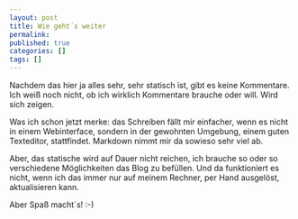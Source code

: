 ```yaml
---
layout: post 
title: Wie geht´s weiter
permalink: 
published: true
categories: []
tags: []
---
```

Nachdem das hier ja alles sehr, sehr statisch ist, gibt es keine Kommentare.  
Ich weiß noch nicht, ob ich wirklich Kommentare brauche oder will. Wird sich zeigen.

Was ich schon jetzt merke: das Schreiben fällt mir einfacher, wenn es nicht in einem Webinterface, sondern in der gewohnten Umgebung, einem guten Texteditor, stattfindet. Markdown nimmt mir da sowieso sehr viel ab.

Aber, das statische wird auf Dauer nicht reichen, ich brauche so oder so verschiedene Möglichkeiten das Blog zu befüllen. Und da funktioniert es nicht, wenn ich das immer nur auf meinem Rechner, per Hand ausgelöst, aktualisieren kann.

Aber Spaß macht´s! :-)
